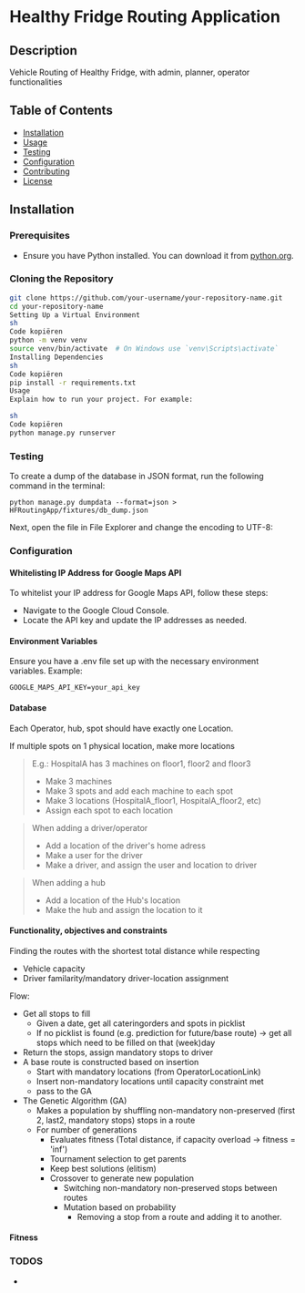 
# Healthy Fridge Routing Application

## Description
Vehicle Routing of Healthy Fridge, with admin, planner, operator functionalities

## Table of Contents
- [Installation](#installation)
- [Usage](#usage)
- [Testing](#testing)
- [Configuration](#configuration)
- [Contributing](#contributing)
- [License](#license)

## Installation

### Prerequisites
- Ensure you have Python installed. You can download it from [python.org](https://www.python.org/downloads/).

### Cloning the Repository
```sh
git clone https://github.com/your-username/your-repository-name.git
cd your-repository-name
Setting Up a Virtual Environment
sh
Code kopiëren
python -m venv venv
source venv/bin/activate  # On Windows use `venv\Scripts\activate`
Installing Dependencies
sh
Code kopiëren
pip install -r requirements.txt
Usage
Explain how to run your project. For example:

sh
Code kopiëren
python manage.py runserver
```

### Testing
To create a dump of the database in JSON format, run the following command in the terminal:


`python manage.py dumpdata --format=json > HFRoutingApp/fixtures/db_dump.json`

Next, open the file in File Explorer and change the encoding to UTF-8:


### Configuration
#### Whitelisting IP Address for Google Maps API
To whitelist your IP address for Google Maps API, follow these steps:

- Navigate to the Google Cloud Console.
- Locate the API key and update the IP addresses as needed.

#### Environment Variables
Ensure you have a .env file set up with the necessary environment variables. Example:

`GOOGLE_MAPS_API_KEY=your_api_key`


#### Database
Each Operator, hub, spot should have exactly one Location.

If multiple spots on 1 physical location, make more locations

> E.g.:  HospitalA has 3 machines on floor1, floor2 and floor3
> - Make 3 machines
> - Make 3 spots and add each machine to each spot
> - Make 3 locations (HospitalA_floor1, HospitalA_floor2, etc)
> - Assign each spot to each location


> When adding a driver/operator
> - Add a location of the driver's home adress
> - Make a user for the driver
> - Make a driver, and assign the user and location to driver

> When adding a hub
> - Add a location of the Hub's location
> - Make the hub and assign the location to it


#### Functionality, objectives and constraints
Finding the routes with the shortest total distance while respecting
- Vehicle capacity
- Driver familarity/mandatory driver-location assignment 

Flow:
- Get all stops to fill
  - Given a date, get all cateringorders and spots in picklist
  - If no picklist is found (e.g. prediction for future/base route) -> get all stops which need to be filled on that (week)day
- Return the stops, assign mandatory stops to driver
- A base route is constructed based on insertion
  - Start with mandatory locations (from OperatorLocationLink)
  - Insert non-mandatory locations until capacity constraint met
  - pass to the GA
- The Genetic Algorithm (GA)
  - Makes a population by shuffling non-mandatory non-preserved (first 2, last2, mandatory stops) stops in a route
  - For number of generations
    - Evaluates fitness (Total distance, if capacity overload -> fitness = 'inf')
    - Tournament selection to get parents
    - Keep best solutions (elitism)
    - Crossover to generate new population
      - Switching non-mandatory non-preserved stops between routes
      - Mutation based on probability
        - Removing a stop from a route and adding it to another.

#### Fitness


### TODOS
- 